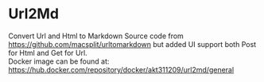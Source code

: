 # Url2Md
Convert Url and Html to Markdown
Source code from https://github.com/macsplit/urltomarkdown but added UI support both Post for Html and Get for Url. \
Docker image can be found at: https://hub.docker.com/repository/docker/akt311209/url2md/general
